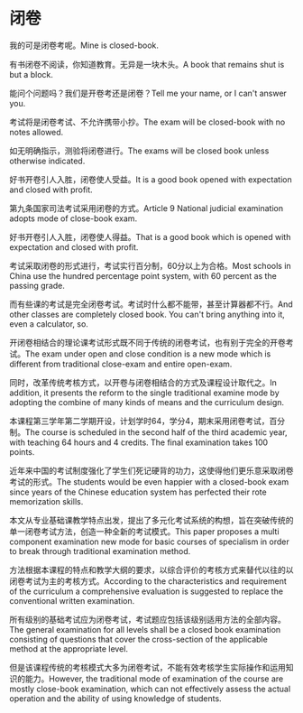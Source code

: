 # 闭卷

<p><span class="chinese">我的可是闭卷考呢。</span><span class="english">Mine is closed-book.</span></p>

<p><span class="chinese">有书闭卷不阅读，你知道教育。无异是一块木头。</span><span class="english">A book that remains shut is but a block.</span></p>

<p><span class="chinese">能问个问题吗？我们是开卷考还是闭卷？</span><span class="english">Tell me your name, or I can't answer you.</span></p>

<p><span class="chinese">考试将是闭卷考试、不允许携带小抄。</span><span class="english">The exam will be closed-book with no notes allowed.</span></p>

<p><span class="chinese">如无明确指示，测验将闭卷进行。</span><span class="english">The exams will be closed book unless otherwise indicated.</span></p>

<p><span class="chinese">好书开卷引人入胜，闭卷使人受益。</span><span class="english">It is a good book opened with expectation and closed with profit.</span></p>

<p><span class="chinese">第九条国家司法考试采用闭卷的方式。</span><span class="english">Article 9 National judicial examination adopts mode of close-book exam.</span></p>

<p><span class="chinese">好书开卷引人入胜，闭卷使人得益。</span><span class="english">That is a good book which is opened with expectation and closed with profit.</span></p>

<p><span class="chinese">考试采取闭卷的形式进行，考试实行百分制，60分以上为合格。</span><span class="english">Most schools in China use the hundred percentage point system, with 60 percent as the passing grade.</span></p>

<p><span class="chinese">而有些课的考试是完全闭卷考试。考试时什么都不能带，甚至计算器都不行。</span><span class="english">And other classes are completely closed book. You can't bring anything into it, even a calculator, so.</span></p>

<p><span class="chinese">开闭卷相结合的理论课考试形式既不同于传统的闭卷考试，也有别于完全的开卷考试。</span><span class="english">The exam under open and close condition is a new mode which is different from traditional close-exam and entire open-exam.</span></p>

<p><span class="chinese">同时，改革传统考核方式，以开卷与闭卷相结合的方式及课程设计取代之。</span><span class="english">In addition, it presents the reform to the single traditional examine mode by adopting the combine of many kinds of means and the curriculum design.</span></p>

<p><span class="chinese">本课程第三学年第二学期开设，计划学时64，学分4，期末采用闭卷考试，百分制。</span><span class="english">The course is scheduled in the second half of the third academic year, with teaching 64 hours and 4 credits. The final examination takes 100 points.</span></p>

<p><span class="chinese">近年来中国的考试制度强化了学生们死记硬背的功力，这使得他们更乐意采取闭卷考试的形式。</span><span class="english">The students would be even happier with a closed-book exam since years of the Chinese education system has perfected their rote memorization skills.</span></p>

<p><span class="chinese">本文从专业基础课教学特点出发，提出了多元化考试系统的构想，旨在突破传统的单一闭卷考试方法，创造一种全新的考试模式。</span><span class="english">This paper proposes a multi component examination new mode for basic courses of specialism in order to break through traditional examination method.</span></p>

<p><span class="chinese">方法根据本课程的特点和教学大纲的要求，以综合评价的考核方式来替代以往的以闭卷考试为主的考核方式。</span><span class="english">According to the characteristics and requirement of the curriculum a comprehensive evaluation is suggested to replace the conventional written examination.</span></p>

<p><span class="chinese">所有级别的基础考试应为闭卷考试，考试题应包括该级别适用方法的全部内容。</span><span class="english">The general examination for all levels shall be a closed book examination consisting of questions that cover the cross-section of the applicable method at the appropriate level.</span></p>

<p><span class="chinese">但是该课程传统的考核模式大多为闭卷考试，不能有效考核学生实际操作和运用知识的能力。</span><span class="english">However, the traditional mode of examination of the course are mostly close-book examination, which can not effectively assess the actual operation and the ability of using knowledge of students.</span></p>

